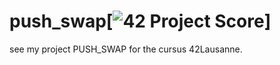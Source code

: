 # push_swap[![42 Project Score](https://42-project-badge.glitch.me/users/kdi-noce/project/push_swap)]
see my project PUSH_SWAP for the cursus 42Lausanne.

